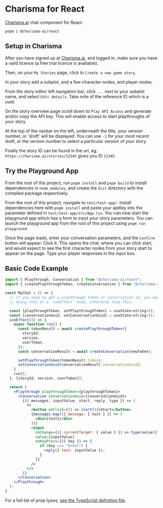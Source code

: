 # Charisma for React

[Charisma.ai](https://charisma.ai) chat component for React.

```
pnpm i @charisma-ai/react
```

## Setup in Charisma

After you have signed up at [Charisma.ai](https://charisma.ai), and logged in, make sure you have a valid licence (a free trial licence is available).

Then, on your `My Stories` page, click to `Create a new game story`.

In your story add a subplot, and a few character nodes, and player nodes.

From the story editor left navigation bar, click `...` next to your subplot name, and select `Edit details`. Take note of the reference ID which is a uuid.

On the story overview page scroll down to `Play API Access` and generate and/or copy the API key. This will enable access to start playthroughs of your story.

At the top of the navbar on the left, underneath the title, your version number, or 'draft' will be displayed. You can use `-1` for your most recent draft, or the version number to select a particular version of your story.

Finally the story ID can be found in the url, eg. `https://charisma.ai/stories/12345` gives you ID `12345`.

## Try the Playground App

From the root of this project, run `pnpm install` and `pnpm build` to install dependencies in `node_modules`, and create the `dist` directory with the compiled package respectively.

From the root of this project, navigate to `test/test-app/`. Install dependencies here with `pnpm install` and paste your apiKey into the parameter defined in `test/test-app/src/App.tsx`. You can now start the playground app which has a form to input your story parameters. You can launch the playground app from the root of this project using `pnpm run playground`.

Once the page loads, enter your conversation parameters, and the `Confirm` button will appear. Click it. This opens the chat, where you can click start, and would expect to see the first character nodes from your story start to appear on the page. Type your player responses in the input box.

## Basic Code Example

```jsx
import { Playthrough, Conversation } from "@charisma-ai/react";
import { createPlaythroughToken, createConversation } from "@charisma-ai/sdk";

const MyChat = () => {
  // If you need to get a playthrough token or conversation id, you may consider
  // doing this as a `useEffect` hook, otherwise skip this:

  const [playthroughToken, setPlaythroughToken] = useState<string>();
  const [conversationUuid, setConversationUuid] = useState<string>();
  useEffect(() => {
    async function run() {
      const tokenResult = await createPlaythroughToken({
        storyId,
        version,
        userToken,
      });
      const conversationResult = await createConversation(newToken);

      setPlaythroughToken(tokenResult.token);
      setConversationUuid(conversationResult.conversationUuid);
    }
    run();
  }, [storyId, version, userToken]);

  return (
    <Playthrough playthroughToken={playthroughToken}>
      <Conversation conversationUuid={conversationUuid}>
        {({ messages, inputValue, start, reply, type }) => (
          <>
            <button onClick={() => start()}>Start</button>
            {messages.map(({ message: { text } }) => (
              <div>{text}</div>
            ))}
            <input
              onChange={({ currentTarget: { value } }) => type(value)}
              value={inputValue}
              onKeyPress={({ key }) => {
                if (key === "Enter") {
                  reply({ text: inputValue });
                }
              }}
            />
          </>
        )}
      </Conversation>
    </Playthrough>
  );
}
```

For a full list of prop types, [see the TypeScript definition file](dist/index.d.ts).
